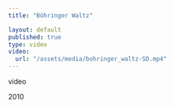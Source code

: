 ```yaml
---
title: "Böhringer Waltz"

layout: default
published: true
type: video
video: 
  url: "/assets/media/bohringer_waltz-SD.mp4"
---
```


video

2010
<!-- more -->